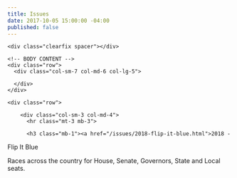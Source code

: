 ```yaml
---
title: Issues
date: 2017-10-05 15:00:00 -04:00
published: false
---
```


<div class="container">

    <div class="clearfix spacer"></div>

    <!-- BODY CONTENT -->
    <div class="row">
      <div class="col-sm-7 col-md-6 col-lg-5">

      </div>
    </div>

    <div class="row">
      
        <div class="col-sm-3 col-md-4">
          <hr class="mt-3 mb-3">
          
          <h3 class="mb-1"><a href="/issues/2018-flip-it-blue.html">2018 -
 Flip It Blue</a></h3>
          <div class="text-muted post-body mt-0 mb-4"><p>Races across the country for House, Senate, Governors, State and Local seats.

<a href="/issues/2018-flip-it-blue.html" class="media-thumbnail mb-2" style="background-image: url('/uploads/2016nationwidecountymapshadedbyvoteshare.png')"></a>

<!-- END CONTAINER -->